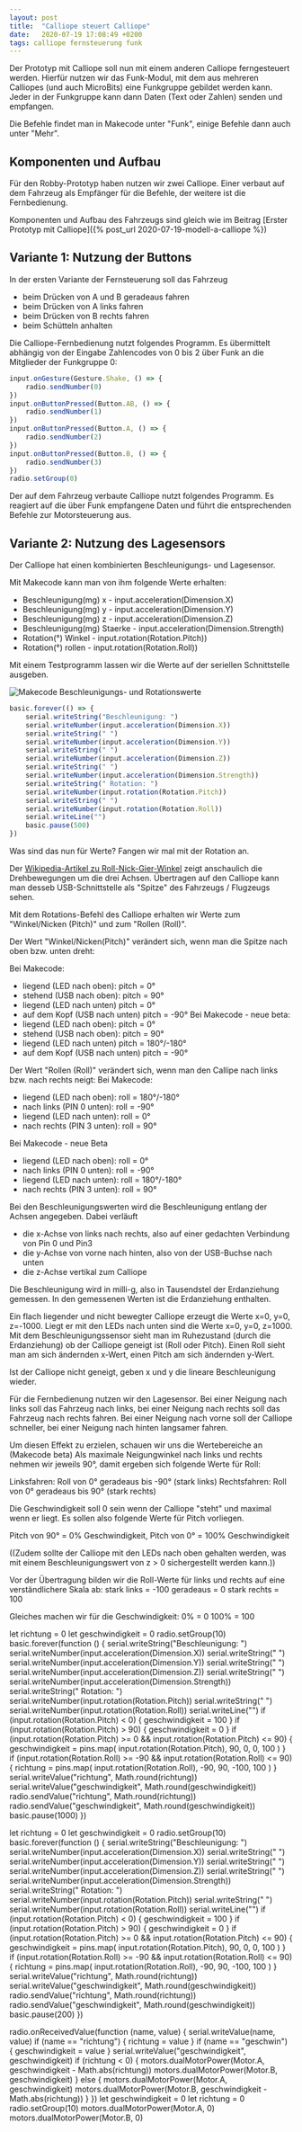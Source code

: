 ```yaml
---
layout: post
title:  "Calliope steuert Calliope"
date:   2020-07-19 17:08:49 +0200
tags: calliope fernsteuerung funk
---
```

Der Prototyp mit Calliope soll nun mit einem anderen Calliope ferngesteuert werden.
Hierfür nutzen wir das Funk-Modul, mit dem aus mehreren Calliopes (und auch MicroBits) eine Funkgruppe gebildet werden kann. Jeder in der Funkgruppe kann dann Daten (Text oder Zahlen) senden und empfangen.

Die Befehle findet man in Makecode unter "Funk", einige Befehle dann auch unter "Mehr".

## Komponenten und Aufbau

Für den Robby-Prototyp haben nutzen wir zwei Calliope. Einer verbaut auf dem Fahrzeug als Empfänger für die Befehle, der weitere ist die Fernbedienung.

Komponenten und Aufbau des Fahrzeugs sind gleich wie im Beitrag [Erster Prototyp mit Calliope]({% post_url 2020-07-19-modell-a-calliope %})


## Variante 1: Nutzung der Buttons

In der ersten Variante der Fernsteuerung soll das Fahrzeug
* beim Drücken von A und B geradeaus fahren
* beim Drücken von A links fahren
* beim Drücken von B rechts fahren
* beim Schütteln anhalten

Die Calliope-Fernbedienung nutzt folgendes Programm. Es übermittelt abhängig von der Eingabe Zahlencodes von 0 bis 2 über Funk an die Mitglieder der Funkgruppe 0:


```javascript
input.onGesture(Gesture.Shake, () => {
    radio.sendNumber(0)
})
input.onButtonPressed(Button.AB, () => {
    radio.sendNumber(1)
})
input.onButtonPressed(Button.A, () => {
    radio.sendNumber(2)
})
input.onButtonPressed(Button.B, () => {
    radio.sendNumber(3)
})
radio.setGroup(0)
```

Der auf dem Fahrzeug verbaute Calliope nutzt folgendes Programm. Es reagiert auf die über Funk empfangene Daten und führt die entsprechenden Befehle zur Motorsteuerung aus.

## Variante 2: Nutzung des Lagesensors

Der Calliope hat einen kombinierten Beschleunigungs- und Lagesensor.

Mit Makecode kann man von ihm folgende Werte erhalten:
* Beschleunigung(mg) x - input.acceleration(Dimension.X)
* Beschleunigung(mg) y - input.acceleration(Dimension.Y)
* Beschleunigung(mg) z - input.acceleration(Dimension.Z)
* Beschleunigung(mg) Staerke - input.acceleration(Dimension.Strength)
* Rotation(°) Winkel - input.rotation(Rotation.Pitch))
* Rotation(°) rollen - input.rotation(Rotation.Roll))

Mit einem Testprogramm lassen wir die Werte auf der seriellen Schnittstelle ausgeben.

![Makecode Beschleunigungs- und Rotationswerte](/images/makecode_test_acc_gyro.png) 

```javascript
basic.forever(() => {
    serial.writeString("Beschleunigung: ")
    serial.writeNumber(input.acceleration(Dimension.X))
    serial.writeString(" ")
    serial.writeNumber(input.acceleration(Dimension.Y))
    serial.writeString(" ")
    serial.writeNumber(input.acceleration(Dimension.Z))
    serial.writeString(" ")
    serial.writeNumber(input.acceleration(Dimension.Strength))
    serial.writeString(" Rotation: ")
    serial.writeNumber(input.rotation(Rotation.Pitch))
    serial.writeString(" ")
    serial.writeNumber(input.rotation(Rotation.Roll))
    serial.writeLine("")
    basic.pause(500)
})
```

Was sind das nun für Werte? Fangen wir mal mit der Rotation an.

Der [Wikipedia-Artikel zu Roll-Nick-Gier-Winkel](https://de.wikipedia.org/wiki/Roll-Nick-Gier-Winkel ) zeigt anschaulich die Drehbewegungen um die drei Achsen. Übertragen auf den Calliope kann man desseb USB-Schnittstelle als "Spitze" des Fahrzeugs / Flugzeugs sehen.

Mit dem Rotations-Befehl des Calliope erhalten wir Werte zum "Winkel/Nicken (Pitch)" und zum "Rollen (Roll)". 

Der Wert "Winkel/Nicken(Pitch)" verändert sich, wenn man die Spitze nach oben bzw. unten dreht:

Bei Makecode:
* liegend (LED nach oben): pitch = 0°
* stehend (USB nach oben): pitch = 90°
* liegend (LED nach unten) pitch = 0°
* auf dem Kopf (USB nach unten) pitch = -90°
Bei Makecode - neue beta:
* liegend (LED nach oben): pitch = 0°
* stehend (USB nach oben): pitch = 90°
* liegend (LED nach unten) pitch =  180°/-180°
* auf dem Kopf (USB nach unten) pitch = -90°

Der Wert "Rollen (Roll)" verändert sich, wenn man den Callipe nach links bzw. nach rechts neigt:
Bei Makecode:
* liegend (LED nach oben): roll = 180°/-180°
* nach links (PIN 0 unten): roll = -90°
* liegend (LED nach unten): roll = 0°
* nach rechts (PIN 3 unten): roll = 90°

Bei Makecode - neue Beta
* liegend (LED nach oben): roll = 0°
* nach links (PIN 0 unten): roll = -90°
* liegend (LED nach unten): roll = 180°/-180°
* nach rechts (PIN 3 unten): roll = 90°

Bei den Beschleunigungswerten wird die Beschleunigung entlang der Achsen angegeben. Dabei verläuft
* die x-Achse von links nach rechts, also auf einer gedachten Verbindung von Pin 0 und Pin3
* die y-Achse von vorne nach hinten, also von der USB-Buchse nach unten
* die z-Achse vertikal zum Calliope

Die Beschleunigung wird in milli-g, also in Tausendstel der Erdanziehung gemessen. In den gemessenen Werten ist die Erdanziehung enthalten.

Ein flach liegender und nicht bewegter Calliope erzeugt die Werte x=0, y=0, z=-1000. Liegt er mit den LEDs nach unten sind die Werte x=0, y=0, z=1000. Mit dem Beschleunigungssensor sieht man im Ruhezustand (durch die Erdanziehung) ob der Calliope geneigt ist (Roll oder Pitch). Einen Roll sieht man am sich ändernden x-Wert, einen Pitch am sich ändernden y-Wert.

Ist der Calliope nicht geneigt, geben x und y die lineare Beschleunigung wieder.

Für die Fernbedienung nutzen wir den Lagesensor. Bei einer Neigung nach links soll das Fahrzeug nach links, bei einer Neigung nach rechts soll das Fahrzeug nach rechts fahren. Bei einer Neigung nach vorne soll der Calliope schneller, bei einer Neigung nach hinten langsamer fahren.

Um diesen Effekt zu erzielen, schauen wir uns die Wertebereiche an (Makecode beta)
Als maximale Neigungwinkel nach links und rechts nehmen wir jeweils 90°, damit ergeben sich folgende Werte für Roll:

Linksfahren:    Roll von 0° geradeaus bis -90° (stark links)
Rechtsfahren:   Roll von 0° geradeaus bis 90° (stark rechts)

Die Geschwindigkeit soll 0 sein wenn der Calliope "steht" und maximal wenn er liegt. Es sollen also folgende Werte für Pitch vorliegen. 

Pitch von 90° = 0% Geschwindigkeit, Pitch von 0° = 100% Geschwindigkeit

((Zudem sollte der Calliope mit den LEDs nach oben gehalten werden, was mit einem Beschleunigungswert von z > 0 sichergestellt werden kann.))

Vor der Übertragung bilden wir die Roll-Werte für links und rechts auf eine verständlichere Skala ab:
stark links = -100
geradeaus = 0
stark rechts = 100

Gleiches machen wir für die Geschwindigkeit:
0% = 0
100% = 100

let richtung = 0
let geschwindigkeit = 0
radio.setGroup(10)
basic.forever(function () {
    serial.writeString("Beschleunigung: ")
    serial.writeNumber(input.acceleration(Dimension.X))
    serial.writeString(" ")
    serial.writeNumber(input.acceleration(Dimension.Y))
    serial.writeString(" ")
    serial.writeNumber(input.acceleration(Dimension.Z))
    serial.writeString(" ")
    serial.writeNumber(input.acceleration(Dimension.Strength))
    serial.writeString(" Rotation: ")
    serial.writeNumber(input.rotation(Rotation.Pitch))
    serial.writeString(" ")
    serial.writeNumber(input.rotation(Rotation.Roll))
    serial.writeLine("")
    if (input.rotation(Rotation.Pitch) < 0) {
        geschwindigkeit = 100
    }
    if (input.rotation(Rotation.Pitch) > 90) {
        geschwindigkeit = 0
    }
    if (input.rotation(Rotation.Pitch) >= 0 && input.rotation(Rotation.Pitch) <= 90) {
        geschwindigkeit = pins.map(
        input.rotation(Rotation.Pitch),
        90,
        0,
        0,
        100
        )
    }
    if (input.rotation(Rotation.Roll) >= -90 && input.rotation(Rotation.Roll) <= 90) {
        richtung = pins.map(
        input.rotation(Rotation.Roll),
        -90,
        90,
        -100,
        100
        )
    }
    serial.writeValue("richtung", Math.round(richtung))
    serial.writeValue("geschwindigkeit", Math.round(geschwindigkeit))
    radio.sendValue("richtung", Math.round(richtung))
    radio.sendValue("geschwindigkeit", Math.round(geschwindigkeit))
    basic.pause(1000)
})



let richtung = 0
let geschwindigkeit = 0
radio.setGroup(10)
basic.forever(function () {
    serial.writeString("Beschleunigung: ")
    serial.writeNumber(input.acceleration(Dimension.X))
    serial.writeString(" ")
    serial.writeNumber(input.acceleration(Dimension.Y))
    serial.writeString(" ")
    serial.writeNumber(input.acceleration(Dimension.Z))
    serial.writeString(" ")
    serial.writeNumber(input.acceleration(Dimension.Strength))
    serial.writeString(" Rotation: ")
    serial.writeNumber(input.rotation(Rotation.Pitch))
    serial.writeString(" ")
    serial.writeNumber(input.rotation(Rotation.Roll))
    serial.writeLine("")
    if (input.rotation(Rotation.Pitch) < 0) {
        geschwindigkeit = 100
    }
    if (input.rotation(Rotation.Pitch) > 90) {
        geschwindigkeit = 0
    }
    if (input.rotation(Rotation.Pitch) >= 0 && input.rotation(Rotation.Pitch) <= 90) {
        geschwindigkeit = pins.map(
        input.rotation(Rotation.Pitch),
        90,
        0,
        0,
        100
        )
    }
    if (input.rotation(Rotation.Roll) >= -90 && input.rotation(Rotation.Roll) <= 90) {
        richtung = pins.map(
        input.rotation(Rotation.Roll),
        -90,
        90,
        -100,
        100
        )
    }
    serial.writeValue("richtung", Math.round(richtung))
    serial.writeValue("geschwindigkeit", Math.round(geschwindigkeit))
    radio.sendValue("richtung", Math.round(richtung))
    radio.sendValue("geschwindigkeit", Math.round(geschwindigkeit))
    basic.pause(200)
})


radio.onReceivedValue(function (name, value) {
    serial.writeValue(name, value)
    if (name == "richtung") {
        richtung = value
    }
    if (name == "geschwin") {
        geschwindigkeit = value
    }
    serial.writeValue("geschwindigkeit", geschwindigkeit)
    if (richtung < 0) {
        motors.dualMotorPower(Motor.A, geschwindigkeit - Math.abs(richtung))
        motors.dualMotorPower(Motor.B, geschwindigkeit)
    } else {
        motors.dualMotorPower(Motor.A, geschwindigkeit)
        motors.dualMotorPower(Motor.B, geschwindigkeit - Math.abs(richtung))
    }
})
let geschwindigkeit = 0
let richtung = 0
radio.setGroup(10)
motors.dualMotorPower(Motor.A, 0)
motors.dualMotorPower(Motor.B, 0)
